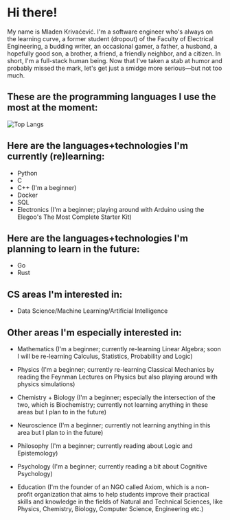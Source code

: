 # Hi there!

My name is Mladen Krivaćević. I'm a software engineer who's always on the learning curve, a former student (dropout) of the Faculty of Electrical Engineering, a budding writer, an occasional gamer, a father, a husband, a hopefully good son, a brother, a friend, a friendly neighbor, and a citizen. In short, I'm a full-stack human being. Now that I've taken a stab at humor and probably missed the mark, let's get just a smidge more serious—but not too much.

## These are the programming languages I use the most at the moment:

![Top Langs](https://github-readme-stats.vercel.app/api/top-langs/?username=mladen&layout=compact)

## Here are the languages+technologies I'm currently (re)learning:

- Python
- C
- C++ (I'm a beginner)
- Docker
- SQL
- Electronics (I'm a beginner; playing around with Arduino using the Elegoo's The Most Complete Starter Kit)

## Here are the languages+technologies I'm planning to learn in the future:

- Go
- Rust

## CS areas I'm interested in:

- Data Science/Machine Learning/Artificial Intelligence

## Other areas I'm **especially** interested in:

- Mathematics (I'm a beginner; currently re-learning Linear Algebra; soon I will be re-learning Calculus, Statistics, Probability and Logic)
- Physics (I'm a beginner; currently re-learning Classical Mechanics by reading the Feynman Lectures on Physics but also playing around with physics simulations)
- Chemistry + Biology (I'm a beginner; especially the intersection of the two, which is Biochemistry; currently not learning anything in these areas but I plan to in the future)
- Neuroscience (I'm a beginner; currently not learning anything in this area but I plan to in the future)
- Philosophy (I'm a beginner; currently reading about Logic and Epistemology)
- Psychology (I'm a beginner; currently reading a bit about Cognitive Psychology)

- Education (I'm the founder of an NGO called Axiom, which is a non-profit organization that aims to help students improve their practical skills and knowledge in the fields of Natural and Technical Sciences, like Physics, Chemistry, Biology, Computer Science, Engineering etc.)

